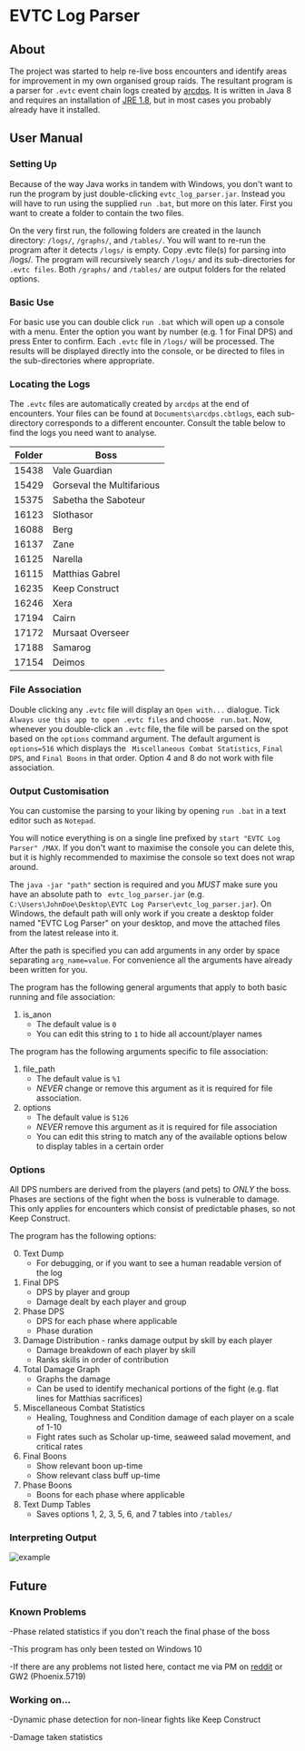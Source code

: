 # EVTC Log Parser #

## About ##

The project was started to help re-live boss encounters and identify areas for improvement in my own organised group raids. The resultant program is a parser for ` .evtc ` event chain logs created by [arcdps](https://www.deltaconnected.com/arcdps/).
It is written in Java 8 and requires an installation of [JRE 1.8](https://www.java.com/en/download/), but in most cases you probably already have it installed.

## User Manual ##

### Setting Up ###

Because of the way Java works in tandem with Windows, you don't want to run the program by just double-clicking ` evtc_log_parser.jar `. Instead you will have to run using the supplied `run .bat`, but more on this later. First you want to create a folder to contain the two files.

On the very first run, the following folders are created in the launch directory: `/logs/`, `/graphs/`, and `/tables/`. You will want to re-run the program after it detects `/logs/` is empty. Copy .evtc file(s) for parsing into /logs/. The program will recursively search `/logs/` and its sub-directories for `.evtc files`. Both `/graphs/` and `/tables/` are output folders for the related options.

### Basic Use ###

For basic use you can double click `run .bat` which will open up a console with a menu. Enter the option you want by number (e.g. 1 for Final DPS) and press Enter to confirm. Each  ` .evtc ` file in `/logs/` will be processed. The results will be displayed directly into the console, or be directed to files in the sub-directories where appropriate.

### Locating the Logs ###

The ` .evtc ` files are automatically created by ` arcdps ` at the end of encounters.
Your files can be found at ` Documents\arcdps.cbtlogs `, each sub-directory corresponds to a different encounter.
Consult the table below to find the logs you need want to analyse.


| Folder        | Boss                      |
| ------------- |---------------------------|
| 15438         | Vale Guardian             |
| 15429         | Gorseval the Multifarious |
| 15375         | Sabetha the Saboteur      |
| 16123         | Slothasor                 |
| 16088         | Berg                      |
| 16137         | Zane                      |
| 16125         | Narella                   |
| 16115         | Matthias Gabrel           |
| 16235         | Keep Construct            |
| 16246         | Xera                      |
| 17194         | Cairn                     |
| 17172         | Mursaat Overseer          |
| 17188         | Samarog                   |
| 17154         | Deimos                    |

### File Association ###

Double clicking any ` .evtc ` file will display an ` Open with... ` dialogue. Tick ` Always use this app to open .evtc files` and choose ` run.bat`. Now, whenever you double-click an ` .evtc ` file, the file will be parsed on the spot based on the `options` command argument. The default argument is ` options=516 ` which displays the ` Miscellaneous Combat Statistics`, ` Final DPS `, and ` Final Boons ` in that order. Option 4 and 8 do not work with file association.

### Output Customisation ###

You can customise the parsing to your liking by opening `run .bat` in a text editor such as `Notepad`.

You will notice everything is on a single line prefixed by ` start "EVTC Log Parser" /MAX `. If you don't want to maximise the console you can delete this, but it is highly recommended to maximise the console so text does not wrap around.

The `java -jar "path"` section is required and you *MUST* make sure you have an absolute path to ` evtc_log_parser.jar` (e.g. `C:\Users\JohnDoe\Desktop\EVTC Log Parser\evtc_log_parser.jar`). On Windows, the default path will only work if you create a desktop folder named "EVTC Log Parser" on your desktop, and move the attached files from the latest release into it.

After the path is specified you can add arguments in any order by space separating `arg_name=value`. For convenience all the arguments have already been written for you.

The program has the following general arguments that apply to both basic running and file association: 

1. is_anon
    * The default value is `0`
    * You can edit this string to `1` to hide all account/player names

The program has the following arguments specific to file association:

1. file_path
    * The default value is `%1`
    * *NEVER* change or remove this argument as it is required for file association.
2. options
    * The default value is `5126`
    * *NEVER* remove this argument as it is required for file association
    * You can edit this string to match any of the available options below to display tables in a certain order
   

### Options ###

All DPS numbers are derived from the players (and pets) to *ONLY* the boss. Phases are sections of the fight when the boss is vulnerable to damage. This only applies for encounters which consist of predictable phases, so not Keep Construct.

The program has the following options:

0. Text Dump
    * For debugging, or if you want to see a human readable version of the log
1. Final DPS
    * DPS by player and group
    * Damage dealt by each player and group
2. Phase DPS
    * DPS for each phase where applicable
    * Phase duration
3. Damage Distribution - ranks damage output by skill by each player
    * Damage breakdown of each player by skill
    * Ranks skills in order of contribution
4. Total Damage Graph
    * Graphs the damage
    * Can be used to identify mechanical portions of the fight (e.g. flat lines for Matthias sacrifices)
5. Miscellaneous Combat Statistics
    * Healing, Toughness and Condition damage of each player on a scale of 1-10
    * Fight rates such as Scholar up-time, seaweed salad movement, and critical rates
6. Final Boons
    * Show relevant boon up-time
    * Show relevant class buff up-time
7. Phase Boons
    * Boons for each phase where applicable
8. Text Dump Tables
    * Saves options 1, 2, 3, 5, 6, and 7 tables into ` /tables/ `

### Interpreting Output ###

![example](https://github.com/phoenix-oosd/EVTC-Log-Parser/blob/master/example.png)

## Future ##

### Known Problems ###

  -Phase related statistics if you don't reach the final phase of the boss
  
  -This program has only been tested on Windows 10
  
  -If there are any problems not listed here, contact me via PM on [reddit](https://www.reddit.com/user/ghandi-gandhi) or GW2 (Phoenix.5719)

### Working on... ###

  -Dynamic phase detection for non-linear fights like Keep Construct 
  
  -Damage taken statistics
  
